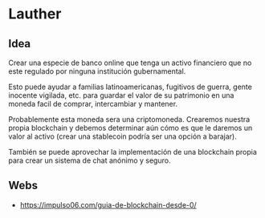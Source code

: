 # Lauther

## Idea

Crear una especie de banco online que tenga un activo financiero que no este regulado por ninguna institución gubernamental.

Esto puede ayudar a familias latinoamericanas, fugitivos de guerra, gente inocente vigilada, etc. para guardar el valor de su patrimonio en una moneda facil de comprar, intercambiar y mantener.

Probablemente esta moneda sera una criptomoneda. Crearemos nuestra propia blockchain y debemos determinar aún cómo es que le daremos un valor al activo (crear una stablecoin podría ser una opción a barajar).

También se puede aprovechar la implementación de una blockchain propia para crear un sistema de chat anónimo y seguro.

## Webs

 - https://impulso06.com/guia-de-blockchain-desde-0/
